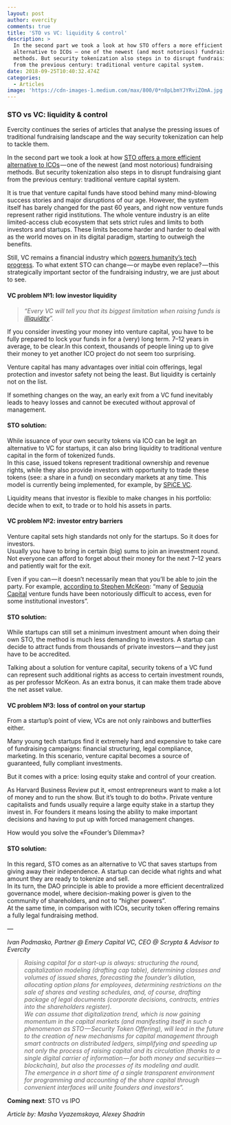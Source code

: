```yaml
---
layout: post
author: evercity
comments: true
title: 'STO vs VC: liquidity & control'
description: >
  In the second part we took a look at how STO offers a more efficient
  alternative to ICOs — one of the newest (and most notorious) fundraising
  methods. But security tokenization also steps in to disrupt fundraising giant
  from the previous century: traditional venture capital system.
date: 2018-09-25T10:40:32.474Z
categories:
  - Articles
image: 'https://cdn-images-1.medium.com/max/800/0*n8pLbmYJYRviZOmA.jpg'
---
```


### STO vs VC: liquidity &amp; control

Evercity continues the series of articles that analyse the pressing issues of traditional fundraising landscape and the way security tokenization can help to tackle them.

In the second part we took a look at how [STO offers a more efficient alternative to ICOs](https://steemit.com/fundraising/@evercity/ico-vs-sto-investor-rights-and-legal-risks) — one of the newest (and most notorious) fundraising methods. But security tokenization also steps in to disrupt fundraising giant from the previous century: traditional venture capital system.




It is true that venture capital funds have stood behind many mind-blowing success stories and major disruptions of our age. However, the system itself has barely changed for the past 60 years, and right now venture funds represent rather rigid institutions. The whole venture industry is an elite limited-access club ecosystem that sets strict rules and limits to both investors and startups. These limits become harder and harder to deal with as the world moves on in its digital paradigm, starting to outweigh the benefits.

Still, VC remains a financial industry which [powers humanity’s tech progress](https://medium.com/spicevc/bancor-meets-spice-vc-bringing-liquidity-to-security-tokens-36bfe18b9f96). To what extent STO can change — or maybe even replace? — this strategically important sector of the fundraising industry, we are just about to see.

#### VC problem №1: low investor liquidity
> _“Every VC will tell you that its biggest limitation when raising funds is_ [_illiquidity_](https://medium.com/spicevc/bancor-meets-spice-vc-bringing-liquidity-to-security-tokens-36bfe18b9f96)_”._

If you consider investing your money into venture capital, you have to be fully prepared to lock your funds in for a (very) long term. 7–12 years in average, to be clear.In this context, thousands of people lining up to give their money to yet another ICO project do not seem too surprising.

Venture capital has many advantages over initial coin offerings, legal protection and investor safety not being the least. But liquidity is certainly not on the list.

If something changes on the way, an early exit from a VC fund inevitably leads to heavy losses and cannot be executed without approval of management.

#### STO solution:

While issuance of your own security tokens via ICO can be legit an alternative to VC for startups, it can also bring liquidity to traditional venture capital in the form of tokenized funds.  
In this case, issued tokens represent traditional ownership and revenue rights, while they also provide investors with opportunity to trade these tokens (see: a share in a fund) on secondary markets at any time. This model is currently being implemented, for example, by [SPiCE VC](https://www.spicevc.com/).

Liquidity means that investor is flexible to make changes in his portfolio: decide when to exit, to trade or to hold his assets in parts.

#### VC problem №2: investor entry barriers

Venture capital sets high standards not only for the startups. So it does for investors.  
Usually you have to bring in certain (big) sums to join an investment round.  
Not everyone can afford to forget about their money for the next 7–12 years and patiently wait for the exit.

Even if you can — it doesn’t necessarily mean that you’ll be able to join the party. For example, [according to Stephen McKeon](https://hackernoon.com/the-security-token-thesis-4c5904761063): “many of [Sequoia Capital](https://www.sequoiacap.com/) venture funds have been notoriously difficult to access, even for some institutional investors”.

#### STO solution:

While startups can still set a minimum investment amount when doing their own STO, the method is much less demanding to investors. A startup can decide to attract funds from thousands of private investors — and they just have to be accredited.

Talking about a solution for venture capital, security tokens of a VC fund can represent such additional rights as access to certain investment rounds, as per professor McKeon. As an extra bonus, it can make them trade above the net asset value.

#### VC problem №3: loss of control on your startup

From a startup’s point of view, VCs are not only rainbows and butterflies either.

Many young tech startups find it extremely hard and expensive to take care of fundraising campaigns: financial structuring, legal compliance, marketing. In this scenario, venture capital becomes a source of guaranteed, fully compliant investments.

But it comes with a price: losing equity stake and control of your creation.

As Harvard Business Review put it, «most entrepreneurs want to make a lot of money and to run the show. But it’s tough to do both». Private venture capitalists and funds usually require a large equity stake in a startup they invest in. For founders it means losing the ability to make important decisions and having to put up with forced management changes.

How would you solve the «Founder’s Dilemma»?

#### STO solution:

In this regard, STO comes as an alternative to VC that saves startups from giving away their independence. A startup can decide what rights and what amount they are ready to tokenize and sell.  
In its turn, the DAO principle is able to provide a more efficient decentralized governance model, where decision-making power is given to the community of shareholders, and not to “higher powers”.  
At the same time, in comparison with ICOs, security token offering remains a fully legal fundraising method.

—

_Ivan Podmasko, Partner @ Emery Capital VC, CEO @ Scrypta &amp; Advisor to Evercity_
> _Raising capital for a start-up is always: structuring the round, capitalization modeling (drafting cap table), determining classes and volumes of issued shares, forecasting the founder’s dilution, allocating option plans for employees, determining restrictions on the sale of shares and vesting schedules, and, of course, drafting package of legal documents (corporate decisions, contracts, entries into the shareholders register).  
> We can assume that digitalization trend, which is now gaining momentum in the capital markets (and manifesting itself in such a phenomenon as STO — Security Token Offering), will lead in the future to the creation of new mechanisms for capital management through smart contracts on distributed ledgers, simplifying and speeding up not only the process of raising capital and its circulation (thanks to a single digital carrier of information — for both money and securities — blockchain), but also the processes of its modeling and audit.  
> The emergence in a short time of a single transparent environment for programming and accounting of the share capital through convenient interfaces will unite founders and investors”._

**Coming next**: STO vs IPO

_Article by: Masha Vyazemskaya, Alexey Shadrin_
